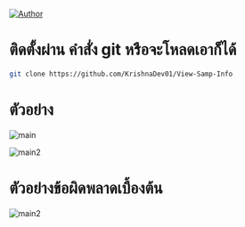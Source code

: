 [![Author](https://img.shields.io/badge/author-KrishnaDev-Srichan.svg)](https://www.facebook.com/profile.php?id=61563570525041&mibextid=ZbWKwL)

# ติดตั้งผ่าน คำสั่ง git หรือจะโหลดเอาก็ได้
```bash
git clone https://github.com/KrishnaDev01/View-Samp-Info
```
# ตัวอย่าง
![main](https://img5.pic.in.th/file/secure-sv1/Screenshot_25670908_164524.jpg)

![main2](https://img5.pic.in.th/file/secure-sv1/Screenshot_25670908_164605.jpg) 

# ตัวอย่างข้อผิดพลาดเบื้องต้น

![main2](https://img2.pic.in.th/pic/Screenshot_25670908_164630.jpg) 
